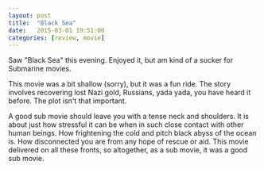 ```yaml
---
layout: post
title:  "Black Sea"
date:   2015-03-01 19:51:00
categories: [review, movie]
---
```

Saw "Black Sea" this evening. Enjoyed it, but am kind of a sucker for Submarine movies.

This movie was a bit shallow (sorry), but it was a fun ride. The story involves recovering lost Nazi gold, Russians, yada yada, you have heard it before. The plot isn't that important.

A good sub movie should leave you with a tense neck and shoulders. It is about just how stressful it can be when in such close contact with other human beings. How frightening the cold and pitch black abyss of the ocean is. How disconnected you are from any hope of rescue or aid. This movie delivered on all these fronts, so altogether, as a sub movie, it was a good sub movie.
